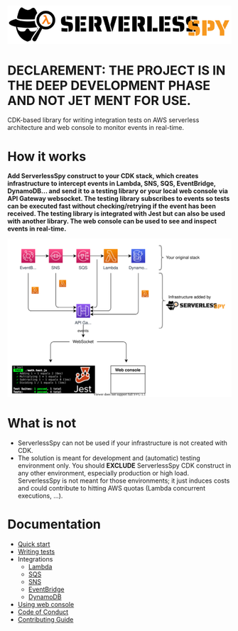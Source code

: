 ![ServerlessSpy](/logo/full_logo.svg)

# **DECLAREMENT: THE PROJECT IS IN THE DEEP  DEVELOPMENT PHASE AND NOT JET MENT FOR USE.**

CDK-based library for writing integration tests on AWS serverless architecture and web console to monitor events in real-time.

# How it works

**Add ServerlessSpy construct to your CDK stack, which creates infrastructure to intercept events in Lambda, SNS, SQS, EventBridge, DynamoDB... and send it to a testing library or your local web console via API Gateway websocket. The testing library subscribes to events so tests can be executed fast without checking/retrying if the event has been received. The testing library is integrated with Jest but can also be used with another library. The web console can be used to see and inspect events in real-time.**

![Concept](/doc/concept.svg)


# What is not
 - ServerlessSpy can not be used if your infrastructure is not created with CDK. 
 - The solution is meant for development and (automatic) testing environment only. You should **EXCLUDE**  ServerlessSpy CDK construct in any other environment, especially production or high load. ServerlessSpy is not meant for those environments; it just induces costs and could contribute to hitting AWS quotas (Lambda concurrent executions, ...).

# Documentation
 - [Quick start](doc/quick_start.md)
 - [Writing tests](doc/writing_tests.md)
 - Integrations
   - [Lambda](doc/lambda.md) 
   - [SQS](doc/SQS.md)
   - [SNS](doc/SNS.md)
   - [EventBridge](doc/eventBridge.md)
   - [DynamoDB](doc/DynamoDB.md)
 - [Using web console](doc/web_console.md) 
 - [Code of Conduct](doc/CODE_OF_CONDUCT.md) 
 - [Contributing Guide](doc/CONTRIBUTING.md) 